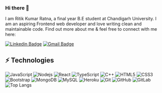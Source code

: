 ### Hi there 👋

I am Ritik Kumar Ratna, a final year B.E student at Chandigarh University. I am an aspiring Frontend web developer and love writing clean and maintainable code. Find out more about me & feel free to connect with me here:

[![Linkedin Badge](https://img.shields.io/badge/-ritik-blue?style=flat-square&logo=Linkedin&logoColor=white&link=https://www.linkedin.com/in/ritik/)](https://www.linkedin.com/in/ritik-kumar-ratna-47a101206/)
[![Gmail Badge](https://img.shields.io/badge/-mauryahritik31@gmail.com-c14438?style=flat-square&logo=Gmail&logoColor=white&link=)](mailto:mauryahritik31@gmail.com)


## ⚡ Technologies

![JavaScript](https://img.shields.io/badge/-JavaScript-black?style=flat-square&logo=javascript)
![Nodejs](https://img.shields.io/badge/-Nodejs-black?style=flat-square&logo=Node.js)
![React](https://img.shields.io/badge/-React-black?style=flat-square&logo=react)
![TypeScript](https://img.shields.io/badge/-TypeScript-007ACC?style=flat-square&logo=typescript)
![C++](https://img.shields.io/badge/-C++-00599C?style=flat-square&logo=c)
![HTML5](https://img.shields.io/badge/-HTML5-E34F26?style=flat-square&logo=html5&logoColor=white)
![CSS3](https://img.shields.io/badge/-CSS3-1572B6?style=flat-square&logo=css3)
![Bootstrap](https://img.shields.io/badge/-Bootstrap-563D7C?style=flat-square&logo=bootstrap)
![MongoDB](https://img.shields.io/badge/-MongoDB-black?style=flat-square&logo=mongodb)
![MySQL](https://img.shields.io/badge/-MySQL-black?style=flat-square&logo=mysql)
![Heroku](https://img.shields.io/badge/-Heroku-430098?style=flat-square&logo=heroku)
![Git](https://img.shields.io/badge/-Git-black?style=flat-square&logo=git)
![GitHub](https://img.shields.io/badge/-GitHub-181717?style=flat-square&logo=github)
![GitLab](https://img.shields.io/badge/-GitLab-FCA121?style=flat-square&logo=gitlab)
![Top Langs](https://github-readme-stats.vercel.app/api/top-langs/?username=ludehsar&hide=TeX&layout=compact)
